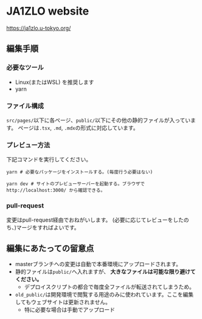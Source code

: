 # JA1ZLO website

https://ja1zlo.u-tokyo.org/

## 編集手順

### 必要なツール

- Linux(またはWSL) を推奨します
- yarn

### ファイル構成

`src/pages/`以下に各ページ、`public/`以下にその他の静的ファイルが入っています。
ページは`.tsx`, `.md`, `.mdx`の形式に対応しています。

### プレビュー方法

下記コマンドを実行してください。

```
yarn # 必要なパッケージをインストールする。(毎度行う必要はない)

yarn dev # サイトのプレビューサーバーを起動する。ブラウザで http://localhost:3000/ から確認できる。
```

### pull-request

変更はpull-request経由でおねがいします。
(必要に応じてレビューをしたのち、)マージをすればよいです。

## 編集にあたっての留意点

- masterブランチへの変更は自動で本番環境にアップロードされます。
- 静的ファイルは`public/`へ入れますが、 **大きなファイルは可能な限り避けてください。**
  - デプロイスクリプトの都合で毎度全ファイルが転送されてしまうため。
- `old_public/`は開発環境で閲覧する用途のみに使われています。ここを編集してもウェブサイトは更新されません。
  - 特に必要な場合は手動でアップロード
